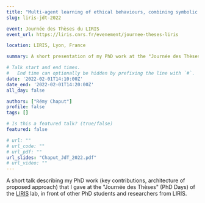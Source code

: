 ```yaml
---
title: "Multi-agent learning of ethical behaviours, combining symbolic reasoning and numeric learning"
slug: liris-jdt-2022

event: Journée des Thèses du LIRIS
event_url: https://liris.cnrs.fr/evenement/journee-theses-liris

location: LIRIS, Lyon, France

summary: A short presentation of my PhD work at the "Journée des Thèses" (PhD Days) of the LIRIS lab.

# Talk start and end times.
#   End time can optionally be hidden by prefixing the line with `#`.
date: '2022-02-01T14:10:00Z'
date_end: '2022-02-01T14:20:00Z'
all_day: false

authors: ["Rémy Chaput"]
profile: false
tags: []

# Is this a featured talk? (true/false)
featured: false

# url: ""
# url_code: ""
# url_pdf: ""
url_slides: "Chaput_JdT_2022.pdf"
# url_video: ""
---
```


A short talk describing my PhD work (key contributions, architecture of proposed approach) that I gave at
the "Journée des Thèses" (PhD Days) of the [LIRIS](https://liris.cnrs.fr) lab, in front of other PhD students and
researchers from LIRIS.

